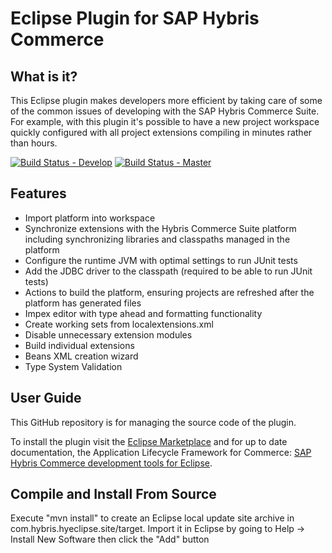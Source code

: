 # Eclipse Plugin for SAP Hybris Commerce

What is it?
-----------
This Eclipse plugin makes developers more efficient by taking care of some of the common issues of developing with the SAP Hybris Commerce Suite. For example, with this plugin it's possible to have a new project workspace quickly configured with all project extensions compiling in minutes rather than hours.


[![Build Status - Develop](https://travis-ci.com/mikolayek/hybris-commerce-eclipse-plugin.svg?branch=develop)](https://travis-ci.com/mikolayek/hybris-commerce-eclipse-plugin)
[![Build Status - Master](https://travis-ci.com/mikolayek/hybris-commerce-eclipse-plugin.svg?branch=master)](https://travis-ci.com/mikolayek/hybris-commerce-eclipse-plugin)


Features
-----------
* Import platform into workspace
* Synchronize extensions with the Hybris Commerce Suite platform including synchronizing libraries and classpaths managed in the platform
* Configure the runtime JVM with optimal settings to run JUnit tests
* Add the JDBC driver to the classpath (required to be able to run JUnit tests)
* Actions to build the platform, ensuring projects are refreshed after the platform has generated files
* Impex editor with type ahead and formatting functionality
* Create working sets from localextensions.xml
* Disable unnecessary extension modules
* Build individual extensions
* Beans XML creation wizard
* Type System Validation

User Guide
----------
This GitHub repository is for managing the source code of the plugin.

To install the plugin visit the [Eclipse Marketplace](https://marketplace.eclipse.org/content/sap-hybris-commerce-development-tools-eclipse) and for up to date documentation, the Application Lifecycle Framework for Commerce: [SAP Hybris Commerce development tools for Eclipse](https://wiki.hybris.com/display/hybrisALF/SAP+Hybris+Commerce+development+tools+for+Eclipse).

Compile and Install From Source
-------------------------------
Execute "mvn install" to create an Eclipse local update site archive in com.hybris.hyeclipse.site/target. Import it in Eclipse by going to Help -> Install New Software then click the "Add" button
